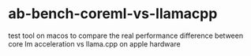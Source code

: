 # ab-bench-coreml-vs-llamacpp
test tool on macos to compare the real performance difference between core lm acceleration vs llama.cpp on apple hardware
